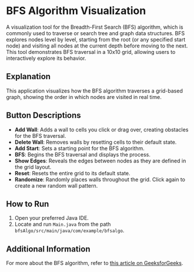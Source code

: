 # BFS Algorithm Visualization

A visualization tool for the Breadth-First Search (BFS) algorithm, which is commonly used to traverse or search tree and graph data structures. BFS explores nodes level by level, starting from the root (or any specified start node) and visiting all nodes at the current depth before moving to the next. This tool demonstrates BFS traversal in a 10x10 grid, allowing users to interactively explore its behavior.

## Explanation

This application visualizes how the BFS algorithm traverses a grid-based graph, showing the order in which nodes are visited in real time.

## Button Descriptions

- **Add Wall**: Adds a wall to cells you click or drag over, creating obstacles for the BFS traversal.
- **Delete Wall**: Removes walls by resetting cells to their default state.
- **Add Start**: Sets a starting point for the BFS algorithm.
- **BFS**: Begins the BFS traversal and displays the process.
- **Show Edges**: Reveals the edges between nodes as they are defined in the grid layout.
- **Reset**: Resets the entire grid to its default state.
- **Randomize**: Randomly places walls throughout the grid. Click again to create a new random wall pattern.

## How to Run

1. Open your preferred Java IDE.
2. Locate and run `Main.java` from the path `bfsAlgo/src/main/java/com/example/bfsalgo`.

## Additional Information

For more about the BFS algorithm, refer to [this article on GeeksforGeeks](https://www.geeksforgeeks.org/breadth-first-search-or-bfs-for-a-graph/).
